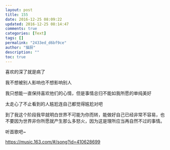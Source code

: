 ```yaml
---
layout: post
title: 155
date: 2016-12-25 08:09:22
updated: 2016-12-25 08:14:47
comments: true
categories: [Text]
tags: []
permalink: "2433ed_d6bf9ce"
author: "猫厨"
description: ""
toc: true
---
```


<p>喜欢的深了就是病了</p> 
<p>我不想被别人影响也不想影响别人</p> 
<p>我只想能一直保持喜欢他们的心情，但是事情总归不能如我所愿的单纯美好</p> 
<p>太走心了不止看到的人尴尬连自己都觉得尴尬对吧</p> 
<p>到了我这个阶段我早就明白世界不可能为你而转，能做好自己已经非常不容易，也不要因为世界非你所愿就产生那么多怒火，因为这是理所应当再自然不过的事情。</p> 
<p>听首歌吧~</p> 
<p><a target="_blank" href="https://music.163.com/#/song?id=410628699"  >https://music.163.com/#/song?id=410628699</a><br /></p>